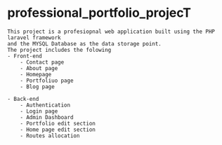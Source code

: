 # professional_portfolio_projecT

	This project is a profesiopnal web application built using the PHP laravel framework
	and the MYSQL Database as the data storage point.
	The project includes the folowing 
	- Front-end
		- Contact page
		- About page
		- Homepage
		- Portfoliuo page
		- Blog page
	
	- Back-end
		- Authentication
		- Login page
		- Admin Dashboard
		- Portfolio edit section
		- Home page edit section
		- Routes allocation
		
